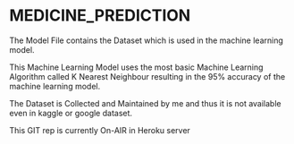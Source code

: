 # MEDICINE_PREDICTION

The Model File contains the Dataset which is used in the machine learning model.

This Machine Learning Model uses the most basic Machine Learning Algorithm called K Nearest Neighbour resulting in the 95% accuracy of the machine learning model.

The Dataset is Collected and Maintained by me and thus it is not available even in kaggle or google dataset.

This GIT rep is currently On-AIR in Heroku server
